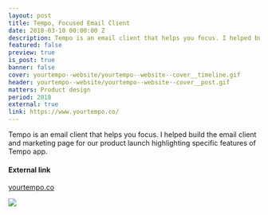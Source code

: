 ```yaml
---
layout: post
title: Tempo, Focused Email Client
date: 2018-03-10 00:00:00 Z
description: Tempo is an email client that helps you focus. I helped build the initial MVP version of the client in addition to the marketing page.
featured: false
preview: true
is_post: true
banner: false
cover: yourtempo--website/yourtempo--website--cover__timeline.gif
header: yourtempo--website/yourtempo--website--cover__post.gif
matters: Product design
period: 2018
external: true
link: https://www.yourtempo.co/
---
```


Tempo is an email client that helps you focus. I helped build the email client and marketing page for our product launch highlighting specific features of Tempo app.

#### External link

[yourtempo.co](https://www.yourtempo.co/)

![](../../assets/images/posts/yourtempo--website/yourtempo--website--content--0.png)
